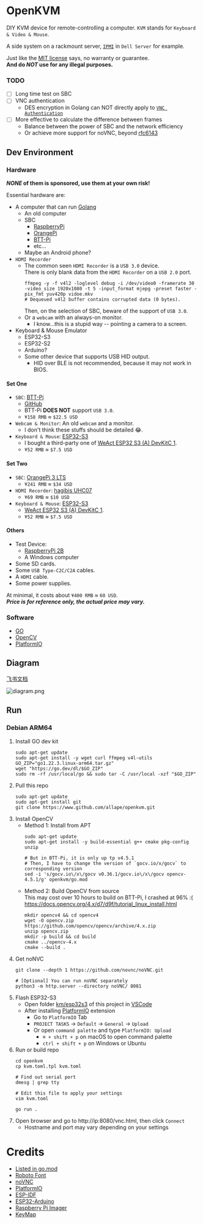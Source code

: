 # OpenKVM

DIY KVM device for remote-controlling a computer. `KVM` stands for `Keyboard & Video & Mouse`.

A side system on a rackmount server,
[`IPMI`](https://en.wikipedia.org/wiki/Intelligent_Platform_Management_Interface) in `Dell Server` for example.

Just like the [MIT license](./LICENSE) says, no warranty or guarantee.  
**And do _NOT_ use for any illegal purposes.**

### TODO
- [ ] Long time test on SBC
- [ ] VNC authentication
  - DES encryption in Golang can NOT directly apply to [`VNC Authentication`](https://datatracker.ietf.org/doc/html/rfc6143#section-7.1.2)
- [ ] More effective to calculate the difference between frames
  - Balance between the power of SBC and the network efficiency
  - Or achieve more support for noVNC, beyond [rfc6143](https://datatracker.ietf.org/doc/html/rfc6143)

## Dev Environment

### Hardware

**_NONE_ of them is sponsored, use them at your own risk!**

Essential hardware are:

- A computer that can run [Golang](https://go.dev/)
    - An old computer
    - SBC
        - [RaspberryPi](https://www.raspberrypi.com/)
        - [OrangePi](https://www.orangepi.org/)
        - [BTT-Pi](https://bigtree-tech.com/blogs/news/new-release-bigtreetech-btt-pi)
        - etc...
    - Maybe an Android phone?
- `HDMI Recorder`
    - The common seen `HDMI Recorder` is a `USB 3.0` device.  
      There is only blank data from the `HDMI Recorder` on a `USB 2.0` port.
      ```shell
      ffmpeg -y -f v4l2 -loglevel debug -i /dev/video0 -framerate 30 -video_size 1920x1080 -t 5 -input_format mjepg -preset faster -pix_fmt yuv420p vidoe.mkv
      # Dequeued v4l2 buffer contains corrupted data (0 bytes).
      ```
      Then, on the selection of SBC, beware of the support of `USB 3.0`.
    - Or a `webcam` with an always-on monitor.
        - I know...this is a stupid way -- pointing a camera to a screen.
- Keyboard & Mouse Emulator
    - ESP32-S3
    - ESP32-S2
    - Arduino?
    - Some other device that supports USB HID output.
        - HID over BLE is not recommended, because it may not work in BIOS.

#### Set One

- `SBC`: [BTT-Pi](https://bigtree-tech.com/blogs/news/new-release-bigtreetech-btt-pi)
    - [GitHub](https://github.com/bigtreetech/BTT-Pi)
    - BTT-Pi **DOES NOT** support `USB 3.0`.
    - `¥158 RMB` ≈ `$22.5 USD`
- `Webcam & Monitor`: An old `webcam` and a monitor.
    - I don't think these stuffs should be detailed 😂.
- `Keyboard & Mouse`: [ESP32-S3](https://docs.espressif.com/projects/esp-idf/en/latest/esp32s3/hw-reference/esp32s3/user-guide-devkitc-1.html)
    - I bought a third-party one of [WeAct ESP32 S3 (A) DevKitC 1](https://github.com/WeActStudio).
    - `¥52 RMB` ≈ `$7.5 USD`

#### Set Two

- `SBC`: [OrangePi 3 LTS](http://www.orangepi.cn/html/hardWare/computerAndMicrocontrollers/details/Orange-Pi-3-LTS.html)
    - `¥241 RMB` ≈ `$34 USD`
- `HDMI Recorder`: [hagibis UHC07](https://cn.hagibis.com/products-p00222p1.html)
    - `¥69 RMB` ≈ `$10 USD`
- `Keyboard & Mouse`: [ESP32-S3](https://docs.espressif.com/projects/esp-idf/en/latest/esp32s3/hw-reference/esp32s3/user-guide-devkitc-1.html)
    - [WeAct ESP32 S3 (A) DevKitC 1](https://github.com/WeActStudio).
    - `¥52 RMB` ≈ `$7.5 USD`

#### Others

- Test Device:
    - [RaspberryPi 2B](https://www.raspberrypi.com/products/raspberry-pi-2-model-b/)
    - A Windows computer
- Some SD cards.
- Some `USB Type-C2C/C2A` cables.
- A `HDMI` cable.
- Some power supplies.

At minimal, it costs about `¥400 RMB` ≈ `60 USD`.  
_**Price is for reference only, the actual price may vary.**_

### Software

- [GO](https://go.dev/)
- [OpenCV](https://opencv.org/)
- [PlatformIO](https://platformio.org/)

## Diagram

[飞书文档](https://qi58or3rjjg.feishu.cn/wiki/KTZewFOx9iRyzQkfdzTcu8linxc?from=from_copylink)

![diagram.png](./docs/diagram.png)

## Run

### Debian ARM64

1. Install GO dev kit
   ```shell
   sudo apt-get update
   sudo apt-get install -y wget curl ffmpeg v4l-utils
   GO_ZIP="go1.22.3.linux-arm64.tar.gz"
   wget "https://go.dev/dl/$GO_ZIP"
   sudo rm -rf /usr/local/go && sudo tar -C /usr/local -xzf "$GO_ZIP"
   ```
2. Pull this repo
   ```shell
   sudo apt-get update
   sudo apt-get install git
   git clone https://www.github.com/allape/openkvm.git
   ```
3. Install OpenCV
    - Method 1: Install from APT
       ```shell
       sudo apt-get update
       sudo apt-get install -y build-essential g++ cmake pkg-config unzip
       
       # But in BTT-Pi, it is only up tp v4.5.1
       # Then, I have to change the version of `gocv.io/x/gocv` to corresponding version
       sed -i 's/gocv.io\/x\/gocv v0.36.1/gocv.io\/x\/gocv opencv-4.5.1/g' openkvm/go.mod
       ```
    - Method 2: Build OpenCV from source  
      This may cost over 10 hours to build on BTT-Pi, I crashed at 96% :(  
      https://docs.opencv.org/4.x/d7/d9f/tutorial_linux_install.html
      ```shell
      mkdir opencv4 && cd opencv4
      wget -O opencv.zip https://github.com/opencv/opencv/archive/4.x.zip
      unzip opencv.zip
      mkdir -p build && cd build
      cmake ../opencv-4.x
      cmake --build .
      ```
4. Get noNVC
   ```shell
   git clone --depth 1 https://github.com/novnc/noVNC.git
   
   # [Optional] You can run noVNC separately
   python3 -m http.server --directory noVNC/ 8081
   ```
5. Flash ESP32-S3
   - Open folder [km/esp32s3](./km/esp32s3) of this project in [VSCode](https://code.visualstudio.com/)
   - After installing [PlatformIO](https://marketplace.visualstudio.com/items?itemName=platformio.platformio-ide) extension
     - Go to `PlatformIO` Tab
     - `PROJECT TASKS` -> `Default` -> `General` -> `Upload`
     - Or open `command palette` and type `PlatformIO: Upload`
       - `⌘ + shift + p` on macOS to open command palette
       - `ctrl + shift + p` on Windows or Ubuntu
6. Run or build repo
   ```shell
   cd openkvm
   cp kvm.toml.tpl kvm.toml
   
   # Find out serial port
   dmesg | grep tty
   
   # Edit this file to apply your settings
   vim kvm.toml 
   
   go run .
   ```
7. Open browser and go to http://ip:8080/vnc.html, then click `Connect`
   - Hostname and port may vary depending on your settings

# Credits

- [Listed in go.mod](./go.mod)
- [Roboto Font](https://fonts.google.com/specimen/Roboto/about)
- [noVNC](https://github.com/novnc/noVNC)
- [PlatformIO](https://platformio.org/)
- [ESP-IDF](https://docs.espressif.com/projects/esp-idf/en/latest/esp32s3/get-started/index.html)
- [ESP32-Arduino](https://docs.espressif.com/projects/arduino-esp32/en/latest/getting_started.html)
- [Raspberry Pi Imager](https://www.raspberrypi.com/software/)
- [KeyMap](https://github.com/qemu/keycodemapdb)
